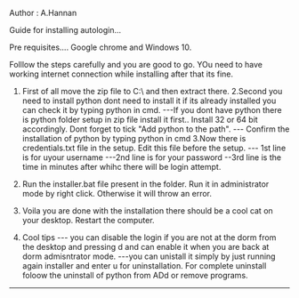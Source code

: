 Author : A.Hannan

Guide for installing autologin...

Pre requisites.... Google chrome and Windows 10.

Folllow the steps carefully and you are good to go. YOu need to have working internet connection while installing after that its fine.

1. First of all move the zip file to C:\ and then extract there.
2.Second you need to install python dont need to install it if its already installed you can check it by typing python in cmd.
	---If you dont have python there is python folder setup in zip file install it first.. Install 32 or 64 bit accordingly. Dont forget to tick "Add python to the path".
	--- Confirm the installation of python by typing python in cmd
3.Now there is credentials.txt file in the setup. Edit this file before the setup.
	--- 1st line is for uyour username
	---2nd line is for your password
	--3rd line is the time in minutes after whihc there will be login attempt.
4. Run the installer.bat file present in the folder. Run it in administrator mode by right click. Otherwise it will throw an error.
5. Voila you are done with the installation there should be  a cool cat on your desktop. Restart the computer.

6. Cool tips
	--- you can disable the login if you are not at the dorm from the desktop and pressing d and can enable it when you are back at dorm admisntrator mode.
	---you can unistall it simply by just running again installer and enter u for uninstallation. For complete uninstall foloow the uninstall of python from ADd or remove programs.


--------------------------------------------------------------------------------------------------------------------------------------------------------------------------------------------
